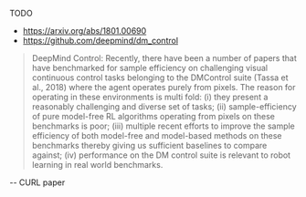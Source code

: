 TODO
- https://arxiv.org/abs/1801.00690
- https://github.com/deepmind/dm_control

> DeepMind Control: Recently, there have been a number
  of papers that have benchmarked for sample efficiency on
  challenging visual continuous control tasks belonging to the
  DMControl suite (Tassa et al., 2018) where the agent operates purely from pixels. The reason for operating in these
  environments is multi fold: (i) they present a reasonably
  challenging and diverse set of tasks; (ii) sample-efficiency
  of pure model-free RL algorithms operating from pixels
  on these benchmarks is poor; (iii) multiple recent efforts
  to improve the sample efficiency of both model-free and
  model-based methods on these benchmarks thereby giving
  us sufficient baselines to compare against; (iv) performance
  on the DM control suite is relevant to robot learning in real
  world benchmarks.
  
-- CURL paper